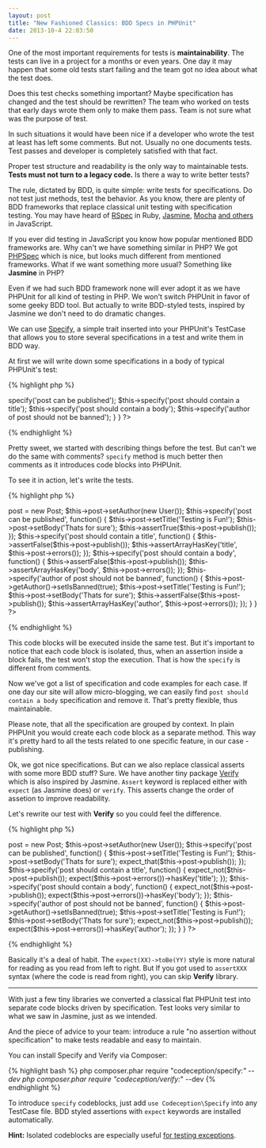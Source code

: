 ```yaml
---
layout: post
title: "New Fashioned Classics: BDD Specs in PHPUnit"
date: 2013-10-4 22:03:50
---
```


One of the most important requirements for tests is **maintainability**. 
The tests can live in a project for a months or even years. One day it may happen that some old tests start failing and the team got no idea about what the test does.

Does this test checks something important? Maybe specification has changed and the test should be rewritten?
The team who worked on tests that early days wrote them only to make them pass. Team is not sure what was the purpose of test.

In such situations it would have been nice if a developer who wrote the test at least has left some comments. But not. Usually no one documents tests. Test passes and developer is completely satisfied with that fact.

Proper test structure and readability is the only way to maintainable tests. **Tests must not turn to a legacy code.** Is there a way to write better tests?

The rule, dictated by BDD, is quite simple: write tests for specifications. Do not test just methods, test the behavior. As you know, there are plenty of BDD frameworks that replace classical unit testing with specification testing. You may have heard of [RSpec](http://rspec.info/) in Ruby, [Jasmine](http://pivotal.github.io/jasmine/), [Mocha](http://visionmedia.github.io/mocha/) [and others](http://jster.net/category/testing-frameworks#/bdd) in JavaScript.

If you ever did testing in JavaScript you know how popular mentioned BDD frameworks are. Why can't we have something similar in PHP? We got [PHPSpec](http://www.phpspec.net/) which is nice, but looks much different from mentioned frameworks. What if we want something more usual? Something like **Jasmine** in PHP?

Even if we had such BDD framework none will ever adopt it as we have PHPUnit for all kind of testing in PHP. We won't switch PHPUnit in favor of some geeky BDD tool. But actually to write BDD-styled tests, inspired by Jasmine we don't need to do dramatic changes.

We can use [Specify](https://github.com/Codeception/Specify), a simple trait inserted into your PHPUnit's TestCase that allows you to store several specifications in a test and write them in BDD way.

At first we will write down some specifications in a body of typical PHPUnit's test:

{% highlight php %}
<?php
// this is just a PHPUnit's testcase
class PostTest extends PHPUnit_Framework_TestCase {

	use Codeception\Specify;

	// just a regular test declaration
	public function testPublication()
	{
		$this->specify('post can be published');
		$this->specify('post should contain a title');
		$this->specify('post should contain a body');
		$this->specify('author of post should not be banned');		
	}
}
?>
{% endhighlight %}

Pretty sweet, we started with describing things before the test. But can't we do the same with comments?
`specify` method is much better then comments as it introduces code blocks into PHPUnit. 

To see it in action, let's write the tests.

{% highlight php %}
<?php
// this is just a PHPUnit's testcase
class PostTest extends PHPUnit_Framework_TestCase {

	use Codeception\Specify;

	// just a regular test declaration
	public function testPublication()
	{
		$this->post = new Post;
		$this->post->setAuthor(new User());

		$this->specify('post can be published', function() {
			$this->post->setTitle('Testing is Fun!');
			$this->post->setBody('Thats for sure');
			$this->assertTrue($this->post->publish());
		});

		$this->specify('post should contain a title', function() {
			$this->assertFalse($this->post->publish());
			$this->assertArrayHasKey('title', $this->post->errors());		
		});

		$this->specify('post should contain a body', function() {
			$this->assertFalse($this->post->publish());
			$this->assertArrayHasKey('body', $this->post->errors());		
		});

		$this->specify('author of post should not be banned', function() {			
			$this->post->getAuthor()->setIsBanned(true);

			$this->post->setTitle('Testing is Fun!');
			$this->post->setBody('Thats for sure');			

			$this->assertFalse($this->post->publish());
			$this->assertArrayHasKey('author', $this->post->errors());
		});		
	}
}
?>
{% endhighlight %}

This code blocks will be executed inside the same test. But it's important to notice that each code block is isolated, thus, when an assertion inside a block fails, the test won't stop the execution. That is how the `specify` is different from comments.

Now we've got a list of specification and code examples for each case. If one day our site will allow micro-blogging, we can easily find `post should contain a body` specification and remove it. That's pretty flexible, thus maintainable.

Please note, that all the specification are grouped by context. In plain PHPUnit you would create each code block as a separate method. This way it's pretty hard to all the tests related to one specific feature, in our case - publishing.

Ok, we got nice specifications. But can we also replace classical asserts with some more BDD stuff? Sure. We have another tiny package [Verify](https://github.com/Codeception/Verify) which is also inspired by Jasmine. `Assert` keyword is replaced either with `expect` (as Jasmine does) or `verify`. This asserts change the order of assetion to improve readability. 

Let's rewrite our test with **Verify** so you could feel the difference.

{% highlight php %}
<?php
// this is just a PHPUnit's testcase
class PostTest extends PHPUnit_Framework_TestCase {

	use Codeception\Specify;

	// just a regular test declaration
	public function testPublication()
	{
		$this->post = new Post;
		$this->post->setAuthor(new User());

		$this->specify('post can be published', function() {
			$this->post->setTitle('Testing is Fun!');
			$this->post->setBody('Thats for sure');
			expect_that($this->post->publish());
		});

		$this->specify('post should contain a title', function() {
			expect_not($this->post->publish());
			expect($this->post->errors())->hasKey('title');		
		});

		$this->specify('post should contain a body', function() {
			expect_not($this->post->publish());
			expect($this->post->errors())->hasKey('body');		
		});

		$this->specify('author of post should not be banned', function() {			
			$this->post->getAuthor()->setIsBanned(true);

			$this->post->setTitle('Testing is Fun!');
			$this->post->setBody('Thats for sure');			

			expect_not($this->post->publish());
			expect($this->post->errors())->hasKey('author');
		});		
	}
}
?>
{% endhighlight %}

Basically it's a deal of habit. The `expect(XX)->toBe(YY)` style is more natural for reading as you read from left to right. But If you got used to `assertXXX` syntax (where the code is read from right), you can skip **Verify** library.

---

With just a few tiny libraries we converted a classical flat PHPUnit test into separate code blocks driven by specification. Test looks very similar to what we saw in Jasmine, just as we intended.

And the piece of advice to your team: introduce a rule "no assertion without specification" to make tests readable and easy to maintain.

You can install Specify and Verify via Composer:

{% highlight bash %}
php composer.phar require "codeception/specify:*" --dev
php composer.phar require "codeception/verify:*" --dev
{% endhighlight %}

To introduce `specify` codeblocks, just add `use Codeception\Specify` into any TestCase file.
BDD styled assertions with `expect` keywords are installed automatically.

**Hint:** Isolated codeblocks are especially useful [for testing exceptions](https://github.com/Codeception/Specify#exceptions).